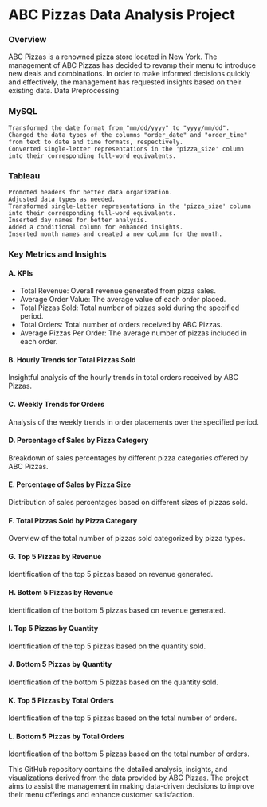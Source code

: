 # ABC Pizzas Data Analysis Project
### Overview

ABC Pizzas is a renowned pizza store located in New York. The management of ABC Pizzas has decided to revamp their menu to introduce new deals and combinations. In order to make informed decisions quickly and effectively, the management has requested insights based on their existing data.
Data Preprocessing
### MySQL

    Transformed the date format from "mm/dd/yyyy" to "yyyy/mm/dd".
    Changed the data types of the columns "order_date" and "order_time" from text to date and time formats, respectively.
    Converted single-letter representations in the 'pizza_size' column into their corresponding full-word equivalents.

### Tableau

    Promoted headers for better data organization.
    Adjusted data types as needed.
    Transformed single-letter representations in the 'pizza_size' column into their corresponding full-word equivalents.
    Inserted day names for better analysis.
    Added a conditional column for enhanced insights.
    Inserted month names and created a new column for the month.

### Key Metrics and Insights
#### A. KPIs

   - Total Revenue: Overall revenue generated from pizza sales.
   - Average Order Value: The average value of each order placed.
   - Total Pizzas Sold: Total number of pizzas sold during the specified period.
   - Total Orders: Total number of orders received by ABC Pizzas.
   - Average Pizzas Per Order: The average number of pizzas included in each order.

#### B. Hourly Trends for Total Pizzas Sold
Insightful analysis of the hourly trends in total orders received by ABC Pizzas.

#### C. Weekly Trends for Orders
Analysis of the weekly trends in order placements over the specified period.

#### D. Percentage of Sales by Pizza Category
Breakdown of sales percentages by different pizza categories offered by ABC Pizzas.

#### E. Percentage of Sales by Pizza Size
Distribution of sales percentages based on different sizes of pizzas sold.

#### F. Total Pizzas Sold by Pizza Category
Overview of the total number of pizzas sold categorized by pizza types.

#### G. Top 5 Pizzas by Revenue
Identification of the top 5 pizzas based on revenue generated.

#### H. Bottom 5 Pizzas by Revenue
Identification of the bottom 5 pizzas based on revenue generated.

#### I. Top 5 Pizzas by Quantity
Identification of the top 5 pizzas based on the quantity sold.

#### J. Bottom 5 Pizzas by Quantity
Identification of the bottom 5 pizzas based on the quantity sold.

#### K. Top 5 Pizzas by Total Orders
Identification of the top 5 pizzas based on the total number of orders.

#### L. Bottom 5 Pizzas by Total Orders
Identification of the bottom 5 pizzas based on the total number of orders.

This GitHub repository contains the detailed analysis, insights, and visualizations derived from the data provided by ABC Pizzas. The project aims to assist the management in making data-driven decisions to improve their menu offerings and enhance customer satisfaction.
